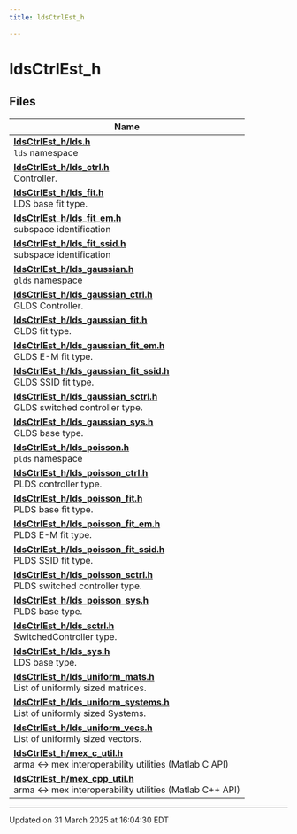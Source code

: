 ```yaml
---
title: ldsCtrlEst_h

---
```


# ldsCtrlEst_h



## Files

| Name           |
| -------------- |
| **[ldsCtrlEst_h/lds.h](/lds-ctrl-est/docs/api/files/lds_8h/#file-lds.h)** <br>`lds` namespace  |
| **[ldsCtrlEst_h/lds_ctrl.h](/lds-ctrl-est/docs/api/files/lds__ctrl_8h/#file-lds-ctrl.h)** <br>Controller.  |
| **[ldsCtrlEst_h/lds_fit.h](/lds-ctrl-est/docs/api/files/lds__fit_8h/#file-lds-fit.h)** <br>LDS base fit type.  |
| **[ldsCtrlEst_h/lds_fit_em.h](/lds-ctrl-est/docs/api/files/lds__fit__em_8h/#file-lds-fit-em.h)** <br>subspace identification  |
| **[ldsCtrlEst_h/lds_fit_ssid.h](/lds-ctrl-est/docs/api/files/lds__fit__ssid_8h/#file-lds-fit-ssid.h)** <br>subspace identification  |
| **[ldsCtrlEst_h/lds_gaussian.h](/lds-ctrl-est/docs/api/files/lds__gaussian_8h/#file-lds-gaussian.h)** <br>`glds` namespace  |
| **[ldsCtrlEst_h/lds_gaussian_ctrl.h](/lds-ctrl-est/docs/api/files/lds__gaussian__ctrl_8h/#file-lds-gaussian-ctrl.h)** <br>GLDS Controller.  |
| **[ldsCtrlEst_h/lds_gaussian_fit.h](/lds-ctrl-est/docs/api/files/lds__gaussian__fit_8h/#file-lds-gaussian-fit.h)** <br>GLDS fit type.  |
| **[ldsCtrlEst_h/lds_gaussian_fit_em.h](/lds-ctrl-est/docs/api/files/lds__gaussian__fit__em_8h/#file-lds-gaussian-fit-em.h)** <br>GLDS E-M fit type.  |
| **[ldsCtrlEst_h/lds_gaussian_fit_ssid.h](/lds-ctrl-est/docs/api/files/lds__gaussian__fit__ssid_8h/#file-lds-gaussian-fit-ssid.h)** <br>GLDS SSID fit type.  |
| **[ldsCtrlEst_h/lds_gaussian_sctrl.h](/lds-ctrl-est/docs/api/files/lds__gaussian__sctrl_8h/#file-lds-gaussian-sctrl.h)** <br>GLDS switched controller type.  |
| **[ldsCtrlEst_h/lds_gaussian_sys.h](/lds-ctrl-est/docs/api/files/lds__gaussian__sys_8h/#file-lds-gaussian-sys.h)** <br>GLDS base type.  |
| **[ldsCtrlEst_h/lds_poisson.h](/lds-ctrl-est/docs/api/files/lds__poisson_8h/#file-lds-poisson.h)** <br>`plds` namespace  |
| **[ldsCtrlEst_h/lds_poisson_ctrl.h](/lds-ctrl-est/docs/api/files/lds__poisson__ctrl_8h/#file-lds-poisson-ctrl.h)** <br>PLDS controller type.  |
| **[ldsCtrlEst_h/lds_poisson_fit.h](/lds-ctrl-est/docs/api/files/lds__poisson__fit_8h/#file-lds-poisson-fit.h)** <br>PLDS base fit type.  |
| **[ldsCtrlEst_h/lds_poisson_fit_em.h](/lds-ctrl-est/docs/api/files/lds__poisson__fit__em_8h/#file-lds-poisson-fit-em.h)** <br>PLDS E-M fit type.  |
| **[ldsCtrlEst_h/lds_poisson_fit_ssid.h](/lds-ctrl-est/docs/api/files/lds__poisson__fit__ssid_8h/#file-lds-poisson-fit-ssid.h)** <br>PLDS SSID fit type.  |
| **[ldsCtrlEst_h/lds_poisson_sctrl.h](/lds-ctrl-est/docs/api/files/lds__poisson__sctrl_8h/#file-lds-poisson-sctrl.h)** <br>PLDS switched controller type.  |
| **[ldsCtrlEst_h/lds_poisson_sys.h](/lds-ctrl-est/docs/api/files/lds__poisson__sys_8h/#file-lds-poisson-sys.h)** <br>PLDS base type.  |
| **[ldsCtrlEst_h/lds_sctrl.h](/lds-ctrl-est/docs/api/files/lds__sctrl_8h/#file-lds-sctrl.h)** <br>SwitchedController type.  |
| **[ldsCtrlEst_h/lds_sys.h](/lds-ctrl-est/docs/api/files/lds__sys_8h/#file-lds-sys.h)** <br>LDS base type.  |
| **[ldsCtrlEst_h/lds_uniform_mats.h](/lds-ctrl-est/docs/api/files/lds__uniform__mats_8h/#file-lds-uniform-mats.h)** <br>List of uniformly sized matrices.  |
| **[ldsCtrlEst_h/lds_uniform_systems.h](/lds-ctrl-est/docs/api/files/lds__uniform__systems_8h/#file-lds-uniform-systems.h)** <br>List of uniformly sized Systems.  |
| **[ldsCtrlEst_h/lds_uniform_vecs.h](/lds-ctrl-est/docs/api/files/lds__uniform__vecs_8h/#file-lds-uniform-vecs.h)** <br>List of uniformly sized vectors.  |
| **[ldsCtrlEst_h/mex_c_util.h](/lds-ctrl-est/docs/api/files/mex__c__util_8h/#file-mex-c-util.h)** <br>arma <-> mex interoperability utilities (Matlab C API)  |
| **[ldsCtrlEst_h/mex_cpp_util.h](/lds-ctrl-est/docs/api/files/mex__cpp__util_8h/#file-mex-cpp-util.h)** <br>arma <-> mex interoperability utilities (Matlab C++ API)  |







-------------------------------

Updated on 31 March 2025 at 16:04:30 EDT
